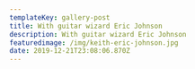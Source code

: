```yaml
---
templateKey: gallery-post
title: With guitar wizard Eric Johnson
description: With guitar wizard Eric Johnson
featuredimage: /img/keith-eric-johnson.jpg
date: 2019-12-21T23:08:06.870Z
---
```



